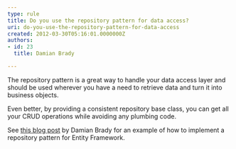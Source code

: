 ```yaml
---
type: rule
title: Do you use the repository pattern for data access?
uri: do-you-use-the-repository-pattern-for-data-access
created: 2012-03-30T05:16:01.0000000Z
authors:
- id: 23
  title: Damian Brady

---
```


 
The repository pattern is a great way to handle your data access layer and should be used wherever you have a need to retrieve data and turn it into business objects.
 
Even better, by providing a consistent repository base class, you can get all your CRUD operations while avoiding any plumbing code.

See [this blog post](http&#58;//brdy.in/xqrAFb) by Damian Brady for an example of how to implement a repository pattern for Entity Framework.

